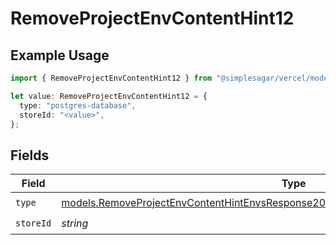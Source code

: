 # RemoveProjectEnvContentHint12

## Example Usage

```typescript
import { RemoveProjectEnvContentHint12 } from "@simplesagar/vercel/models/removeprojectenvop.js";

let value: RemoveProjectEnvContentHint12 = {
  type: "postgres-database",
  storeId: "<value>",
};
```

## Fields

| Field                                                                                                                                                                            | Type                                                                                                                                                                             | Required                                                                                                                                                                         | Description                                                                                                                                                                      |
| -------------------------------------------------------------------------------------------------------------------------------------------------------------------------------- | -------------------------------------------------------------------------------------------------------------------------------------------------------------------------------- | -------------------------------------------------------------------------------------------------------------------------------------------------------------------------------- | -------------------------------------------------------------------------------------------------------------------------------------------------------------------------------- |
| `type`                                                                                                                                                                           | [models.RemoveProjectEnvContentHintEnvsResponse200ApplicationJSONResponseBody112Type](../models/removeprojectenvcontenthintenvsresponse200applicationjsonresponsebody112type.md) | :heavy_check_mark:                                                                                                                                                               | N/A                                                                                                                                                                              |
| `storeId`                                                                                                                                                                        | *string*                                                                                                                                                                         | :heavy_check_mark:                                                                                                                                                               | N/A                                                                                                                                                                              |